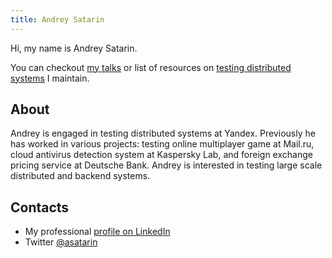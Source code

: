 ```yaml
---
title: Andrey Satarin
---
```

Hi, my name is Andrey Satarin.

You can checkout [my talks](/talks) or list of resources on [testing distributed systems](/testing-distributed-systems) I maintain.

## About

Andrey is engaged in testing distributed systems at Yandex. 
Previously he has worked in various projects: testing online multiplayer game at Mail.ru, 
cloud antivirus detection system at Kaspersky Lab, and foreign exchange pricing service at Deutsche Bank. 
Andrey is interested in testing large scale distributed and backend systems.

## Contacts

* My professional [profile on LinkedIn](https://www.linkedin.com/in/asatarin/)
* Twitter [@asatarin](https://twitter.com/asatarin)
